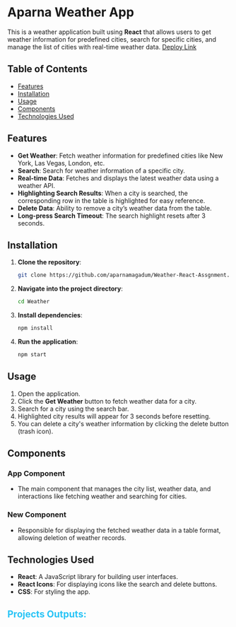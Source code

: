 
# Aparna Weather App

This is a weather application built using **React** that allows users to get weather information for predefined cities, search for specific cities, and manage the list of cities with real-time weather data.
[Deploy Link](https://weather-react-assgnment.onrender.com/)

## Table of Contents
- [Features](#features)
- [Installation](#installation)
- [Usage](#usage)
- [Components](#components)
- [Technologies Used](#technologies-used)

## Features

- **Get Weather**: Fetch weather information for predefined cities like New York, Las Vegas, London, etc.
- **Search**: Search for weather information of a specific city.
- **Real-time Data**: Fetches and displays the latest weather data using a weather API.
- **Highlighting Search Results**: When a city is searched, the corresponding row in the table is highlighted for easy reference.
- **Delete Data**: Ability to remove a city’s weather data from the table.
- **Long-press Search Timeout**: The search highlight resets after 3 seconds.

## Installation

1. **Clone the repository**:

   ```bash
   git clone https://github.com/aparnamagadum/Weather-React-Assgnment.git
   ```

2. **Navigate into the project directory**:

   ```bash
   cd Weather

   ```

3. **Install dependencies**:

   ```bash
   npm install
   ```

4. **Run the application**:

   ```bash
   npm start
   ```

## Usage

1. Open the application.
2. Click the **Get Weather** button to fetch weather data for a city.
3. Search for a city using the search bar.
4. Highlighted city results will appear for 3 seconds before resetting.
5. You can delete a city's weather information by clicking the delete button (trash icon).

## Components

### App Component
- The main component that manages the city list, weather data, and interactions like fetching weather and searching for cities.

### New Component
- Responsible for displaying the fetched weather data in a table format, allowing deletion of weather records.

## Technologies Used

- **React**: A JavaScript library for building user interfaces.
- **React Icons**: For displaying icons like the search and delete buttons.
- **CSS**: For styling the app.
## <span style="color:#29c4f6"> Projects Outputs:






